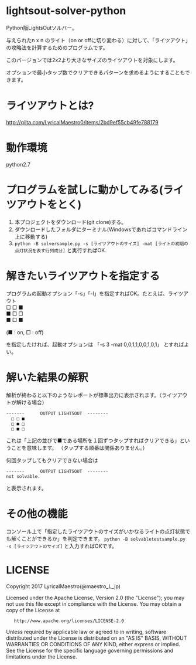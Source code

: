 # lightsout-solver-python
Python版LightsOutソルバー。

与えられたn x n のライト（on or offに切り変わる）に対して、「ライツアウト」の攻略法を計算するためのプログラムです。

このバージョンでは2x2より大きなサイズのライツアウトを対象にします。

オプションで最小タップ数でクリアできるパターンを求めるようにすることもできます。

# ライツアウトとは?
http://qiita.com/LyricalMaestro0/items/2bd9ef55cb49fe788179

# 動作環境
python2.7

# プログラムを試しに動かしてみる(ライツアウトをとく)
1. 本プロジェクトをダウンロード(git clone)する。
2. ダウンロードしたフォルダにターミナル(Windowsであればコマンドライン上に移動する)
3. `python -B solversample.py -s [ライツアウトのサイズ] -mat [ライトの初期の点灯状況を表す行列成分]` と実行すればOK.

# 解きたいライツアウトを指定する
プログラムの起動オプション「-s」「-l」を指定すればOK。たとえば、ライツアウト<BR>
□ □ ■<BR>
■ □ □<BR>
■ □ ■<BR>
<BR>
(■ : on, □ : off)

を指定したければ、起動オプションは 「-s 3 -mat 0,0,1,1,0,0,1,0,1」 とすればよい。

# 解いた結果の解釈
解析が終わると以下のようなレポートが標準出力に表示されます。（ライツアウトが解ける場合）

```
-------      OUTPUT LIGHTSOUT  --------
  □ □ ■
  □ ■ □
  □ ■ □
```
    
これは「上記の並びで■である場所を１回ずつタップすればクリアできる」ということを意味します。
（タップする順番は関係ありません。）

何回タップしてもクリアできない場合は

```
-------      OUTPUT LIGHTSOUT  --------
not solvable.
```

と表示されます。

# その他の機能
コンソール上で「指定したライツアウトのサイズがいかなるライトの点灯状態でも解くことができるか」を判定できます。
`python -B solvabletestsample.py -s [ライツアウトのサイズ]` 
と入力すればOKです。

# LICENSE

 Copyright 2017 LyricalMaestro(@maestro_L_jp)

   Licensed under the Apache License, Version 2.0 (the "License");
   you may not use this file except in compliance with the License.
   You may obtain a copy of the License at

       http://www.apache.org/licenses/LICENSE-2.0

   Unless required by applicable law or agreed to in writing, software
   distributed under the License is distributed on an "AS IS" BASIS,
   WITHOUT WARRANTIES OR CONDITIONS OF ANY KIND, either express or implied.
   See the License for the specific language governing permissions and
   limitations under the License.
